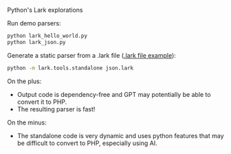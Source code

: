 Python's Lark explorations

Run demo parsers:

```sh
python lark_hello_world.py
python lark_json.py
```

Generate a static parser from a .lark file ([.lark file example](https://github.com/lark-parser/lark/blob/master/lark/grammars/common.lark)):

```sh
python -m lark.tools.standalone json.lark
```

On the plus:

* Output code is dependency-free and GPT may potentially be able to convert it to PHP.
* The resulting parser is fast!

On the minus:

* The standalone code is very dynamic and uses python features that may be difficult to convert to PHP, 
  especially using AI.
  